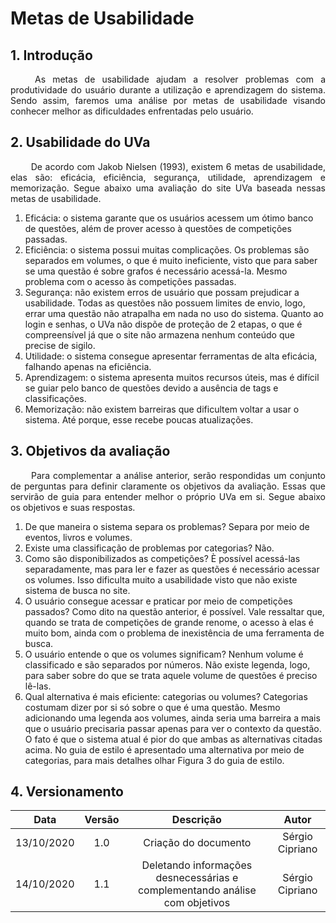 # Metas de Usabilidade

## 1. Introdução

<p align="justify"> &emsp;&emsp; As metas de usabilidade ajudam a resolver problemas com a produtividade do usuário durante a utilização e aprendizagem do sistema. Sendo assim, faremos uma análise por metas de usabilidade visando conhecer melhor as dificuldades enfrentadas pelo usuário.</p>

## 2. Usabilidade do UVa

<p align="justify"> &emsp;&emsp; De acordo com Jakob Nielsen (1993), existem 6 metas de usabilidade, elas são: eficácia, eficiência, segurança, utilidade, aprendizagem e memorização. Segue abaixo uma avaliação do site UVa baseada nessas metas de usabilidade.</p>

1. Eficácia: o sistema garante que os usuários acessem um ótimo banco de questões, além de prover acesso à questões de competições passadas.
2. Eficiência: o sistema possui muitas complicações. Os problemas são separados em volumes, o que é muito ineficiente, visto que para saber se uma questão é sobre grafos é necessário acessá-la. Mesmo problema com o acesso às competições passadas.
3. Segurança: não existem erros de usuário que possam prejudicar a usabilidade. Todas as questões não possuem limites de envio, logo, errar uma questão não atrapalha em nada no uso do sistema. Quanto ao login e senhas, o UVa não dispõe de proteção de 2 etapas, o que é compreensível já que o site não armazena nenhum conteúdo que precise de sigilo.
4. Utilidade: o sistema consegue apresentar ferramentas de alta eficácia, falhando apenas na eficiência.
5. Aprendizagem: o sistema apresenta muitos recursos úteis, mas é difícil se guiar pelo banco de questões devido a ausência de tags e classificações.
6. Memorização: não existem barreiras que dificultem voltar a usar o sistema. Até porque, esse recebe poucas atualizações.

## 3. Objetivos da avaliação
<p align="justify"> &emsp;&emsp; Para complementar a análise anterior, serão respondidas um conjunto de perguntas para definir claramente os objetivos da avaliação. Essas que servirão de guia para entender melhor o próprio UVa em si. Segue abaixo os objetivos e suas respostas.</p>

1. De que maneira o sistema separa os problemas? Separa por meio de eventos, livros e volumes.
2. Existe uma classificação de problemas por categorias? Não.
3. Como são disponibilizados as competições? È possível acessá-las separadamente, mas para ler e fazer as questões é necessário acessar os volumes. Isso dificulta muito a usabilidade visto que não existe sistema de busca no site.
4. O usuário consegue acessar e praticar por meio de competições passados? Como dito na questão anterior, é possível. Vale ressaltar que, quando se trata de competições de grande renome, o acesso à elas é muito bom, ainda com o problema de inexistência de uma ferramenta de busca.
5. O usuário entende o que os volumes significam? Nenhum volume é classificado e são separados por números. Não existe legenda, logo, para saber sobre do que se trata aquele volume de questões é preciso lê-las.
6. Qual alternativa é mais eficiente: categorias ou volumes? Categorias costumam dizer por si só sobre o que é uma questão. Mesmo adicionando uma legenda aos volumes, ainda seria uma barreira a mais que o usuário precisaria passar apenas para ver o contexto da questão. O fato é que o sistema atual é pior do que ambas as alternativas citadas acima. No guia de estilo é apresentado uma alternativa por meio de categorias, para mais detalhes olhar Figura 3 do guia de estilo.

## 4. Versionamento

|Data|Versão|Descrição|Autor|
|:-:|:-:|:-:|:-:|
|13/10/2020|1.0|Criação do documento|Sérgio Cipriano|
|14/10/2020|1.1|Deletando informações desnecessárias e complementando análise com objetivos|Sérgio Cipriano|